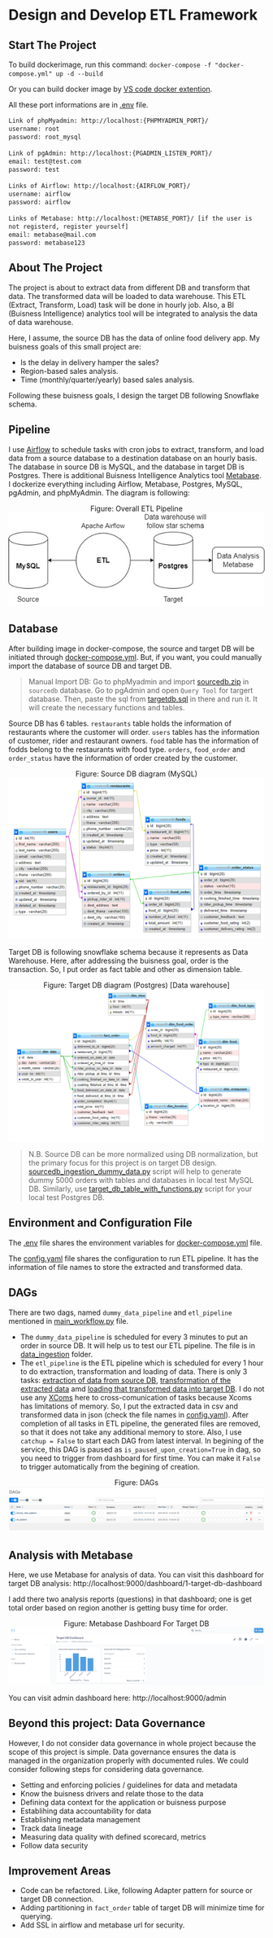 # Design and Develop ETL Framework

## Start The Project
To build dockerimage, run this command: `docker-compose -f "docker-compose.yml" up -d --build`

Or you can build docker image by [VS code docker extention](https://code.visualstudio.com/docs/containers/overview).

All these port informations are in [.env](.env) file.
```
Link of phpMyadmin: http://localhost:{PHPMYADMIN_PORT}/
username: root
password: root_mysql

Link of pgAdmin: http://localhost:{PGADMIN_LISTEN_PORT}/
email: test@test.com
password: test

Links of Airflow: http://localhost:{AIRFLOW_PORT}/
username: airflow
password: airflow

Links of Metabase: http://localhost:{METABSE_PORT}/ [if the user is not registerd, register yourself]
email: metabase@mail.com
password: metabase123
```

## About The Project

The project is about to extract data from different DB and transform that data. The transformed data will be loaded to data warehouse. This ETL (Extract, Transform, Load) task will be done in hourly job. Also, a BI (Buisness Intelligence) analytics tool will be integrated to analysis the data of data warehouse.

Here, I assume, the source DB has the data of online food delivery app. My buisness goals of this small project are:

- Is the delay in delivery hamper the sales?
- Region-based sales analysis.
- Time (monthly/quarter/yearly) based sales analysis.

Following these buisness goals, I design the target DB following Snowflake schema. 
 
## Pipeline

I use [Airflow](https://airflow.apache.org/) to schedule tasks with cron jobs to extract, transform, and load data from a source database to a destination database on an hourly basis. The database in source DB is MySQL, and the database in target DB is Postgres. There is additional Buisness Intelligence Analytics tool [Metabase](https://www.metabase.com/). I dockerize everything including Airflow, Metabase, Postgres, MySQL, pgAdmin, and phpMyAdmin. The diagram is following:

<p align="center">
Figure: Overall ETL Pipeline
<img src="images/pipeline.jpeg">
</p>


## Database

After building image in docker-compose, the source and target DB will be initiated through [docker-compose.yml](docker-compose.yml). But, if you want, you could manually import the database of source DB and target DB.

>Manual Import DB: Go to phpMyadmin and import [sourcedb.zip](sql/sourcedb.zip) in `sourcedb` database. 
>Go to pgAdmin and open `Query Tool` for targert database. Then, paste the sql from [targetdb.sql](sql/targetdb.sql) in there and run it. It will create the necessary functions and tables.

Source DB has 6 tables. `restaurants` table holds the information of restaurants where the customer will order. `users` tables has the information of customer, rider and restaurant owners. `food` table has the information of fodds belong to the restaurants with food type. `orders`, `food_order` and `order_status` have the information of order created by the customer.

<p align="center">
Figure: Source DB diagram (MySQL)
<img src="images/sourcedb.png">
</p>

Target DB is following snowflake schema because it represents as Data Warehouse. Here, after addressing the buisness goal, order is the transaction. So, I put order as fact table and other as dimension table.

<p align="center">
Figure: Target DB diagram (Postgres) [Data warehouse]
<img src="images/targetdb.png">
</p>

> N.B. Source DB can be more normalized using DB normalization, but the primary focus for this project is on target DB design. [sourcedb_ingestion_dummy_data.py](sql/sourcedb_ingestion_dummy_data.py) script will help to generate dummy 5000 orders with tables and databases in local test MySQL DB. Similarly, use [target_db_table_with_functions.py](sql/target_db_table_with_functions.py) script for your local test Postgres DB. 

## Environment and Configuration File
The [.env](.env) file shares the environment variables for [docker-compose.yml](docker-compose.yml) file.

The [config.yaml](airflow/dags/ETL/config.yaml) file shares the configuration to run ETL pipeline. It has the information of file names to store the extracted and transformed data.

## DAGs

There are two dags, named `dummy_data_pipeline` and `etl_pipeline` mentioned in [main_workflow.py](airflow/dags/ETL/../main_workflow.py) file. 

- The `dummy_data_pipeline` is scheduled for every 3 minutes to put an order in source DB. It will help us to test our ETL pipeline. The file is in [data_ingestion](airflow/dags/data_ingestion/) folder.
- The `etl_pipeline` is the ETL pipeline which is scheduled for every 1 hour to do extraction, transformation and loading of data. There is only 3 tasks: [extraction of data from source DB](airflow/dags/ETL/extract.py), [transformation of the extracted data](airflow/dags/ETL/transform.py) amd [loading that transformed data into target DB](airflow/dags/ETL/load.py). I do not use any [XComs](https://airflow.apache.org/docs/apache-airflow/stable/concepts/xcoms) here to cross-comunication of tasks because Xcoms has limitations of memory. So, I put the extracted data in csv and transformed data in json (check the file names in [config.yaml](airflow/dags/ETL/config.yaml)). After completion of all tasks in ETL pipeline, the generated files are removed, so that it does not take any additional memory to store. Also, I use `catchup = False` to start each DAG from latest interval. In begining of the service, this DAG is paused as `is_paused_upon_creation=True` in dag, so you need to trigger from dashboard for first time. You can make it `False` to trigger automatically from the begining of creation.

<p align="center">
Figure: DAGs
<img src="images/dags.png">
</p>

## Analysis with Metabase

Here, we use Metabase for analysis of data. You can visit this dashboard for target DB analysis: http://localhost:9000/dashboard/1-target-db-dashboard

I add there two analysis reports (questions) in that dashboard; one is get total order based on region another is getting busy time for order.

<p align="center">
Figure: Metabase Dashboard For Target DB
<img src="images/metabase.png">
</p>

You can visit admin dashboard here: http://localhost:9000/admin


## Beyond this project: Data Governance

However, I do not consider data governance in whole project because the scope of this project is simple. Data governance ensures the data is managed in the organization properly with documented rules. We could consider following steps for considering data governance. 

- Setting and enforcing policies / guidelines for data and metadata
- Know the buisness drivers and relate those to the data
- Defining data context for the application or buisness purpose
- Establihing data accountability for data 
- Establishing metadata management
- Track data lineage 
- Measuring data quality with defined scorecard, metrics
- Follow data security


## Improvement Areas

- Code can be refactored. Like, following Adapter pattern for source or target DB connection.
- Adding partitioning in `fact_order` table of target DB will minimize time for querying.
- Add SSL in airflow and metabase url for security.








